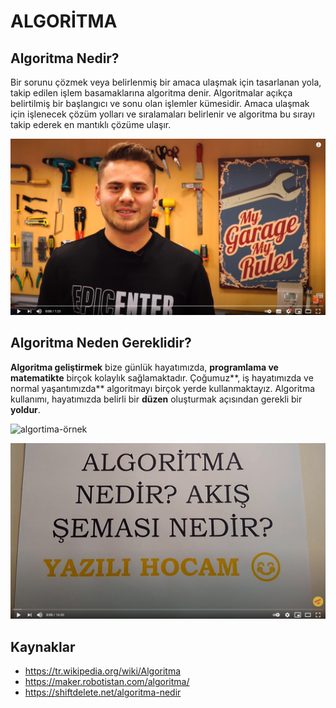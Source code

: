 # ALGORİTMA

## Algoritma Nedir?

Bir sorunu çözmek veya belirlenmiş bir amaca ulaşmak için tasarlanan yola, takip edilen işlem basamaklarına algoritma denir. Algoritmalar açıkça belirtilmiş bir başlangıcı ve sonu olan işlemler kümesidir. Amaca ulaşmak için işlenecek çözüm yolları ve sıralamaları belirlenir ve algoritma bu sırayı takip ederek en mantıklı çözüme ulaşır. 

[![algoritma-nedir](figures/algoritma-nedir.png)](https://youtu.be/bWwODnfnS2A)

## Algoritma Neden Gereklidir?

**Algoritma geliştirmek** bize günlük hayatımızda, **programlama ve matematikte** birçok kolaylık sağlamaktadır. Çoğumuz**, iş hayatımızda ve normal yaşantımızda** algoritmayı birçok yerde kullanmaktayız. Algoritma kullanımı, hayatımızda belirli bir **düzen** oluşturmak açısından gerekli bir **yoldur**.

![algortima-örnek](https://raw.githubusercontent.com/Kodluyoruz/taskforce/main/basics-for-everyone/algoritma/figures/algortima-%C3%B6rnek.jpg)

[![algoritma-video](figures/algoritma-video.png)](https://youtu.be/lnlWdk8Peuo)

## Kaynaklar
- https://tr.wikipedia.org/wiki/Algoritma
- https://maker.robotistan.com/algoritma/
- https://shiftdelete.net/algoritma-nedir